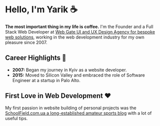 # Hello, I'm Yarik ☕

**The most important thing in my life is coffee.** I'm the Founder and a Full Stack Web Developer at [Web Gate UI and UX Design Agency for bespoke web solutions](https://web-gate.org), working in the web development industry for my own pleasure since 2007.

## Career Highlights 🚀

- **2007:** Began my journey in Kyiv as a website developer.
- **2015:** Moved to Silicon Valley and embraced the role of Software Engineer at a startup in Palo Alto.

## First Love in Web Development ❤️

My first passion in website building of personal projects was the [SchoolField.com.ua a long-established amateur sports blog](https://schoolfield.com.ua) with a lot of useful tips.


<!--
**chosenman/chosenman** is a ✨ _special_ ✨ repository because its `README.md` (this file) appears on your GitHub profile.

Here are some ideas to get you started:
### Hi there 👋
- 🔭 I’m currently working on ...
- 🌱 I’m currently learning ...
- 👯 I’m looking to collaborate on ...
- 🤔 I’m looking for help with ...
- 💬 Ask me about ...
- 📫 How to reach me: ...
- 😄 Pronouns: ...
- ⚡ Fun fact: ...
-->
